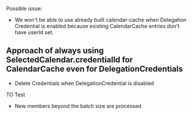 Possible issue:

- We won't be able to use already built calendar-cache when Delegation Credential is enabled because existing CalendarCache entries don't have userId set.

## Approach of always using SelectedCalendar.credentialId for CalendarCache even for DelegationCredentials

- Delete Credentials when DelegationCredential is disabled

TO Test

- New members beyond the batch size are processed
